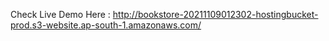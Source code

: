 Check Live Demo Here :
http://bookstore-20211109012302-hostingbucket-prod.s3-website.ap-south-1.amazonaws.com/
